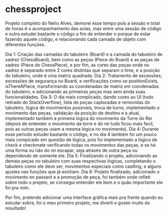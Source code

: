 # chessproject

Projeto completo do Nelio Alves, demorei esse tempo pois a sessão e total de horas é o acompanhamento das aulas, mas entre uma sessão de código e outra estudei bastante o código a fim de entender o porque de estar fazendo aquele código, e relacionando cada camada de objeto com diferentes funções.

Dia 1: Criação das camadas do tabuleiro (Board) e a camada do tabuleiro de xadrez (ChessBoard), bem como as peças (Piece do Board) e as peças de xadrez (Piece do ChessPiece), e por fim, as cores das peças onde no xadrez é separado entre 2 cores distintas que separam o time, e a posição do tabuleiro, onde é uma matriz quadrada.
Dia 2: Tratamento de excessões, excessões de segurança no Board, e verificações como se positionExists, isThereAPiece, transformando as coordenadas de matriz em coordenadas do tabuleiro, e adicionando as primeiras peças mas sem ainda suas funcionalidades.
Dia 3: O dia mais complicado, dando cores ao UI (tudo retirado do StackOverflow), lista de peças capturadas e removidas do tabuleiro, lógica de movimentos possiveis, troca de turno, implementado o movimento das peças, validação da posição de destino e a atual, implementado também a primeira lógica do movimento da Torre do Rei (depois de entender o movimento da torre e do rei tudo ficou mais facil, pois as outras peças usam a mesma lógica no movimento).
Dia 4: Durante esse periodo estudei bastante o código, e no dia 4 também foi um pouco mais compicado em questão de lógica, pois foi implementado a lógica de check e checkmate verificando todas os movimentos das peças, e se há uma forma ou não do rei escapar, seja através de outra peça ou dependendo de somente ele.
Dia 5: Finalizando o projeto, adicionando as demais peças no tabuleiro com suas respectivas lógicas, completando o tabuleiro como ele deve ser, movimentos especiais como castling, e alguns ajustes nas funções que já existiam.
Dia 6: Projeto finalizado, adicionado o movimento en passant e a promoção de peça, foi também onde refleti sobre todo o projeto, se consegui entender ele bem e o quão importante ele foi pra mim.

Por fim, pretendo adicionar uma interface gráfica mais pra frente quando eu estudar sobre, foi o meu primeiro projeto, me diverti e gostei muito do resultado!
